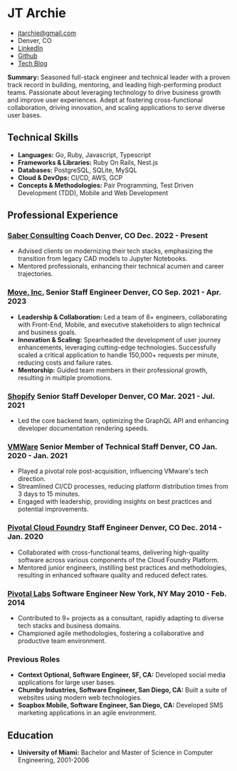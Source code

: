 # JT Archie

- jtarchie@gmail.com
- Denver, CO
- [LinkedIn](https://www.linkedin.com/in/jtarchie/)
- [Github](https://github.com/jtarchie)
- [Tech Blog](https://jtarchie.com/posts)

**Summary:** Seasoned full-stack engineer and technical leader with a proven
track record in building, mentoring, and leading high-performing product teams.
Passionate about leveraging technology to drive business growth and improve user
experiences. Adept at fostering cross-functional collaboration, driving
innovation, and scaling applications to serve diverse user bases.

## Technical Skills

- **Languages:** Go, Ruby, Javascript, Typescript
- **Frameworks & Libraries:** Ruby On Rails, Nest.js
- **Databases:** PostgreSQL, SQLite, MySQL
- **Cloud & DevOps:** CI/CD, AWS, GCP
- **Concepts & Methodologies:** Pair Programming, Test Driven Development (TDD),
  Mobile and Web Development

## Professional Experience

### [Saber Consulting](https://saber.consulting/) Coach Denver, CO Dec. 2022 - Present

- Advised clients on modernizing their tech stacks, emphasizing the transition
  from legacy CAD models to Jupyter Notebooks.
- Mentored professionals, enhancing their technical acumen and career
  trajectories.

### [Move, Inc.](https://www.move.com) Senior Staff Engineer Denver, CO Sep. 2021 - Apr. 2023

- **Leadership & Collaboration:** Led a team of 8+ engineers, collaborating with
  Front-End, Mobile, and executive stakeholders to align technical and business
  goals.
- **Innovation & Scaling:** Spearheaded the development of user journey
  enhancements, leveraging cutting-edge technologies. Successfully scaled a
  critical application to handle 150,000+ requests per minute, reducing costs
  and failure rates.
- **Mentorship:** Guided team members in their professional growth, resulting in
  multiple promotions.

### [Shopify](https://www.shopify.com/) Senior Staff Developer Denver, CO Mar. 2021 - Jul. 2021

- Led the core backend team, optimizing the GraphQL API and enhancing developer
  documentation rendering speeds.

### [VMWare](https://www.vmware.com/) Senior Member of Technical Staff Denver, CO Jan. 2020 - Jan. 2021

- Played a pivotal role post-acquisition, influencing VMware's tech direction.
- Streamlined CI/CD processes, reducing platform distribution times from 3 days
  to 15 minutes.
- Engaged with leadership, providing insights on best practices and potential
  improvements.

### [Pivotal Cloud Foundry](https://tanzu.vmware.com/application-service) Staff Engineer Denver, CO Dec. 2014 - Jan. 2020

- Collaborated with cross-functional teams, delivering high-quality software
  across various components of the Cloud Foundry Platform.
- Mentored junior engineers, instilling best practices and methodologies,
  resulting in enhanced software quality and reduced defect rates.

### [Pivotal Labs](https://www.pivotaltracker.com/consultancies/pivotallabs) Software Engineer New York, NY May 2010 - Feb. 2014

- Contributed to 9+ projects as a consultant, rapidly adapting to diverse tech
  stacks and business domains.
- Championed agile methodologies, fostering a collaborative and productive team
  environment.

### Previous Roles

- **Context Optional, Software Engineer, SF, CA:** Developed social media
  applications for large user bases.
- **Chumby Industries, Software Engineer, San Diego, CA:** Built a suite of
  websites using modern web technologies.
- **Soapbox Mobile, Software Engineer, San Diego, CA:** Developed SMS marketing
  applications in an agile environment.

## Education

- **University of Miami:** Bachelor and Master of Science in Computer
  Engineering, 2001-2006

<link rel="stylesheet" type="text/css" media="all" href="print.css" />
